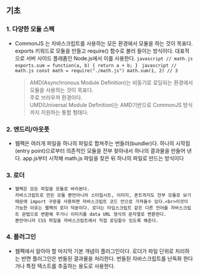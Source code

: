 ## 기초

### **1. 다양한 모듈 스펙**

- CommonJS 는 자바스크립트를 사용하는 모든 환경에서 모듈을 하는 것이 목표다. exports 키워드로 모듈을 만들고 require() 함수로 불러 들이는 방식이다. 대표적으로 서버 사이드 플래폼인 Node.js에서 이를 사용한다.
  `javascript
   // math.js
   exports.sum = function(a, b) { return a + b; }
   `
  `javascript
   // math.js
   const math = require("./math.js")
   math.sum(1, 2) // 3
   `
  > AMD(Asynchronous Module Definition)는 비동기로 로딩되는 환경에서 모듈을 사용하는 것이 목표다.<br>주로 브라우져 환경이다.<br>UMD(Universal Module Definition)는 AMD기반으로 CommonJS 방식까지 지원하는 통합 형태다.

### **2. 엔드리/아웃풋**

- 웹팩은 여러개 파일을 하나의 파일로 합쳐주는 번들러(bundler)다. 하나의 시작점(entry point)으로부터 의존적인 모듈을 전부 찾아내서 하나의 결과물을 만들어 낸다. app.js부터 시작해 math.js 파일을 찾은 뒤 하나의 파일로 만드는 방식이다

### **3. 로더**

- ```text
  웹팩은 모든 파일을 모듈로 바라본다.
  자바스크립트로 만든 모듈 뿐만아니라 스타일시트, 이미지, 폰트까지도 전부 모듈로 보기 때문에 import 구문을 사용하면 자바스크립트 코드 안으로 가져올수 있다.<br>이것이 가능한 이유는 웹팩의 로더 덕분이다. 로더는 타입스크립트 같은 다른 언어를 자바스크립트 문법으로 변환해 주거나 이미지를 data URL 형식의 문자열로 변환한다.
  뿐만아니라 CSS 파일을 자바스크립트에서 직접 로딩할수 있도록 해준다.
  ```

### **4. 플러그인**

- 웹팩에서 알아야 할 마지막 기본 개념이 플러그인이다. 로더가 파일 단위로 처리하는 반면 플러그인은 번들된 결과물을 처리한다. 번들된 자바스크립트를 난독화 한다거나 특정 텍스트를 추출하는 용도로 사용한다.
